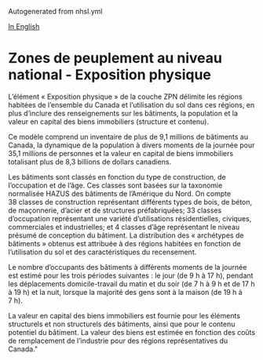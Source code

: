 Autogenerated from nhsl.yml

[In English](https://github.com/OpenDRR/national-human-settlement/blob/main/physical-exposure/README.md)

# Zones de peuplement au niveau national - Exposition physique
 
L’élément « Exposition physique » de la couche ZPN délimite les régions habitées de l’ensemble du Canada et l’utilisation du sol dans ces régions, en plus d’inclure des renseignements sur les bâtiments, la population et la valeur en capital des biens immobiliers (structure et contenu).

Ce modèle comprend un inventaire de plus de 9,1 millions de bâtiments au Canada, la dynamique de la population à divers moments de la journée pour 35,1 millions de personnes et la valeur en capital de biens immobiliers totalisant plus de 8,3 billions de dollars canadiens.

Les bâtiments sont classés en fonction du type de construction, de l’occupation et de l’âge. Ces classes sont basées sur la taxonomie normalisée HAZUS des bâtiments de l’Amérique du Nord. On compte 38 classes de construction représentant différents types de bois, de béton, de maçonnerie, d’acier et de structures préfabriquées; 33 classes d’occupation représentant une variété d’utilisations résidentielles, civiques, commerciales et industrielles; et 4 classes d’âge représentant le niveau présumé de conception du bâtiment. La distribution des « archétypes de bâtiments » obtenus est attribuée à des régions habitées en fonction de l’utilisation du sol et des caractéristiques du recensement.

Le nombre d’occupants des bâtiments à différents moments de la journée est estimé pour les trois périodes suivantes : le jour (de 9 h à 17 h), pendant les déplacements domicile-travail du matin et du soir (de 7 h à 9 h et de 17 h à 19 h) et la nuit, lorsque la majorité des gens sont à la maison (de 19 h à 7 h).

La valeur en capital des biens immobiliers est fournie pour les éléments structurels et non structurels des bâtiments, ainsi que pour le contenu potentiel du bâtiment. La valeur des biens est estimée en fonction des coûts de remplacement de l’industrie pour des régions représentatives du Canada."
